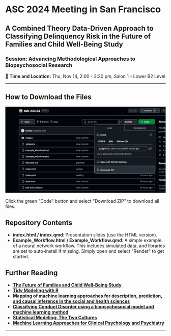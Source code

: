 # ASC 2024 Meeting in San Francisco  

## A Combined Theory Data-Driven Approach to Classifying Delinquency Risk in the Future of Families and Child Well-Being Study  

### Session: Advancing Methodological Approaches to Biopsychosocial Research  

📍 **Time and Location:** Thu, Nov 14, 2:00 - 3:20 pm, Salon 1 - Lower B2 Level  

---

## How to Download the Files

![Download Instructions](images/dlex.png)

Click the green "Code" button and select "Download ZIP" to download all files.

## Repository Contents

- **index.html / index.qmd**: Presentation slides (use the HTML version).
- **Example_Workflow.html / Example_Workflow.qmd**: A simple example of a neural network workflow. This includes simulated data, and libraries are set to auto-install if missing. Simply open and select "Render" to get started.


## Further Reading

- **[The Future of Families and Child Well-Being Study](https://ffcws.princeton.edu/)**   
- **[Tidy Modeling with R](https://www.tmwr.org/)**   
- **[Mapping of machine learning approaches for description, prediction, and causal inference in the social and health sciences](https://www.science.org/doi/10.1126/sciadv.abk1942)**    
- **[Classifying Conduct Disorder using a biopsychosocial model and machine learning method](https://pmc.ncbi.nlm.nih.gov/articles/PMC9393206/)**  
- **[Statistical Modeling: The Two Cultures](https://www2.math.uu.se/~thulin/mm/breiman.pdf)**
- **[Machine Learning Approaches for Clinical Psychology and Psychiatry](https://www.annualreviews.org/content/journals/10.1146/annurev-clinpsy-032816-045037)**
--- 
